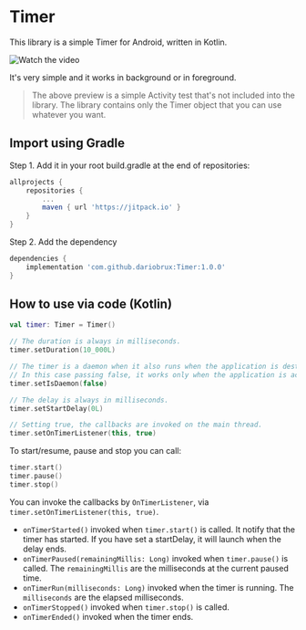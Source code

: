 # Timer

This library is a simple Timer for Android, written in Kotlin.

![Watch the video](https://github.com/dariobrux/Timer/blob/master/preview.gif)

It's very simple and it works in background or in foreground. 

> The above preview is a simple Activity test that's not included into the library. The library contains only the Timer object that you can use whatever you want.

## Import using Gradle
Step 1. Add it in your root build.gradle at the end of repositories:
~~~~ gradle
allprojects {
    repositories {
        ...
        maven { url 'https://jitpack.io' }
    }
}
~~~~
Step 2. Add the dependency
~~~~ gradle
dependencies {
    implementation 'com.github.dariobrux:Timer:1.0.0'
}
~~~~

## How to use via code (Kotlin)
~~~~ kotlin
val timer: Timer = Timer()

// The duration is always in milliseconds.
timer.setDuration(10_000L)

// The timer is a daemon when it also runs when the application is destroyed. 
// In this case passing false, it works only when the application is active.
timer.setIsDaemon(false)

// The delay is always in milliseconds.
timer.setStartDelay(0L)

// Setting true, the callbacks are invoked on the main thread.
timer.setOnTimerListener(this, true)
~~~~

To start/resume, pause and stop you can call:
~~~~ kotlin
timer.start()
timer.pause()
timer.stop()
~~~~

You can invoke the callbacks by `OnTimerListener`, via `timer.setOnTimerListener(this, true)`.
* `onTimerStarted()` invoked when `timer.start()` is called. It notify that the timer has started. If you have set a startDelay, it will launch when the delay ends.
* `onTimerPaused(remainingMillis: Long)` invoked when `timer.pause()` is called. The `remainingMillis` are the milliseconds at the current paused time.
* `onTimerRun(milliseconds: Long)` invoked when the timer is running. The `milliseconds` are the elapsed milliseconds.
* `onTimerStopped()` invoked when `timer.stop()` is called.
* `onTimerEnded()` invoked when the timer ends.
